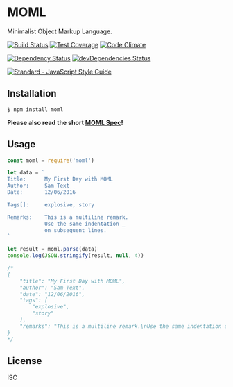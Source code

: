 
MOML
====

Minimalist Object Markup Language.

[![Build Status](https://travis-ci.org/nodexo/moml.svg?branch=master)](https://travis-ci.org/nodexo/moml)
[![Test Coverage](https://codeclimate.com/github/nodexo/moml/badges/coverage.svg?v=1.0.0)](https://codeclimate.com/github/nodexo/moml)
[![Code Climate](https://codeclimate.com/github/nodexo/moml/badges/gpa.svg?v=1.0.0)](https://codeclimate.com/github/nodexo/moml)

[![Dependency Status](https://david-dm.org/nodexo/moml.svg?v=1.0.0)](https://david-dm.org/nodexo/moml)
[![devDependencies Status](https://david-dm.org/nodexo/moml/dev-status.svg?v=1.0.0)](https://david-dm.org/nodexo/moml?type=dev)

[![Standard - JavaScript Style Guide](https://cdn.rawgit.com/feross/standard/master/badge.svg)](https://github.com/feross/standard)


Installation
------------

    $ npm install moml


**Please also read the short [MOML Spec](https://github.com/nodexo/moml/blob/master/spec.md)!**


Usage
------

```javascript
const moml = require('moml')

let data = `
Title:      My First Day with MOML
Author:     Sam Text
Date:       12/06/2016

Tags[]:     explosive, story

Remarks:    This is a multiline remark.
            Use the same indentation _
            on subsequent lines. 
`

let result = moml.parse(data)
console.log(JSON.stringify(result, null, 4))

/* 
{
    "title": "My First Day with MOML",
    "author": "Sam Text",
    "date": "12/06/2016",
    "tags": [
        "explosive", 
        "story"
    ],
    "remarks": "This is a multiline remark.\nUse the same indentation on subsequent lines."
}
*/
```


License
-------
ISC

